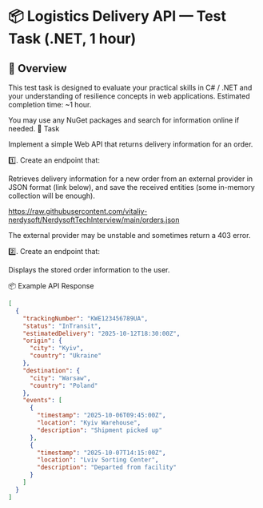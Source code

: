 # 📦 Logistics Delivery API — Test Task (.NET, 1 hour)

## 🧭 Overview

This test task is designed to evaluate your practical skills in C# / .NET and your understanding of resilience concepts in web applications.
Estimated completion time: ~1 hour.

You may use any NuGet packages and search for information online if needed.
🚚 Task

Implement a simple Web API that returns delivery information for an order.

1️⃣. Create an endpoint that:

Retrieves delivery information for a new order from an external provider in JSON format (link below), and save the received entities (some in-memory collection will be enough).

https://raw.githubusercontent.com/vitaliy-nerdysoft/NerdysoftTechInterview/main/orders.json

The external provider may be unstable and sometimes return a 403 error.

2️⃣. Create an endpoint that:

Displays the stored order information to the user.

📦 Example API Response
```json
[
  {
    "trackingNumber": "KWE123456789UA",
    "status": "InTransit",
    "estimatedDelivery": "2025-10-12T18:30:00Z",
    "origin": {
      "city": "Kyiv",
      "country": "Ukraine"
    },
    "destination": {
      "city": "Warsaw",
      "country": "Poland"
    },
    "events": [
      {
        "timestamp": "2025-10-06T09:45:00Z",
        "location": "Kyiv Warehouse",
        "description": "Shipment picked up"
      },
      {
        "timestamp": "2025-10-07T14:15:00Z",
        "location": "Lviv Sorting Center",
        "description": "Departed from facility"
      }
    ]
  }
]
```
